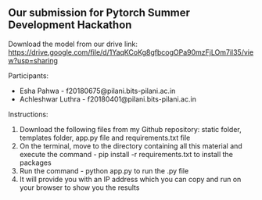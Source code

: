 <h2> Our submission for Pytorch Summer Development Hackathon </h2>

Download the model from our drive link: https://drive.google.com/file/d/1YaqKCoKg8gfbcogOPa90mzFjLOm7il35/view?usp=sharing

Participants:
<ul>
  <li>Esha Pahwa - f20180675@pilani.bits-pilani.ac.in </li>
  <li>Achleshwar Luthra - f20180401@pilani.bits-pilani.ac.in</li>
</ul>

Instructions:
<ol>
  <li>Download the following files from my Github repository: static folder, templates folder, app.py file and requirements.txt file</li>
  <liDownload the model which has all parameter values using the Google drive link  in the README.md file and store it in the folder called 'models'</li>
  <li>On the terminal, move to the directory containing all this material and execute the command - pip install -r requirements.txt to install the packages </li>
  <li>Run the command - python app.py to run the .py file </li>
  <li>It will provide you with an IP address which you can copy and run on your browser to show you the results </li>
</ol>
